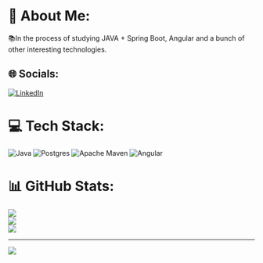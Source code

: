 # 💫 About Me:
📚In the process of studying JAVA + Spring Boot, Angular and a bunch of other interesting technologies.


## 🌐 Socials:
[![LinkedIn](https://img.shields.io/badge/LinkedIn-%230077B5.svg?logo=linkedin&logoColor=white)](www.linkedin.com/in/tedislav-zheynov-9aa4b8258) 

# 💻 Tech Stack:
![Java](https://img.shields.io/badge/java-%23ED8B00.svg?style=for-the-badge&logo=openjdk&logoColor=white) ![Postgres](https://img.shields.io/badge/postgres-%23316192.svg?style=for-the-badge&logo=postgresql&logoColor=white) ![Apache Maven](https://img.shields.io/badge/Apache%20Maven-C71A36?style=for-the-badge&logo=Apache%20Maven&logoColor=white) ![Angular](https://img.shields.io/badge/angular-%23DD0031.svg?style=for-the-badge&logo=angular&logoColor=white)
# 📊 GitHub Stats:
![](https://github-readme-stats.vercel.app/api?username=ted0zh&theme=blueberry&hide_border=false&include_all_commits=false&count_private=false)<br/>
![](https://github-readme-streak-stats.herokuapp.com/?user=ted0zh&theme=blueberry&hide_border=false)<br/>
![](https://github-readme-stats.vercel.app/api/top-langs/?username=ted0zh&theme=blueberry&hide_border=false&include_all_commits=false&count_private=false&layout=compact)

---
[![](https://visitcount.itsvg.in/api?id=ted0zh&icon=0&color=6)](https://visitcount.itsvg.in)

<!-- Proudly created with GPRM ( https://gprm.itsvg.in ) -->

